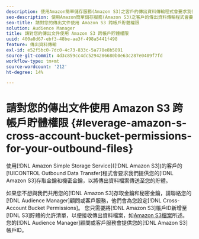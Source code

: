 ```yaml
---
description: 使用Amazon簡單儲存服務(Amazon S3)之客戶的傳出資料傳輸程式會要求我們提供您的Amazon S3存取金鑰和機密金鑰，以將傳出資料檔案傳送至您的貯體。
seo-description: 使用Amazon簡單儲存服務(Amazon S3)之客戶的傳出資料傳輸程式會要求我們提供您的Amazon S3存取金鑰和機密金鑰，以將傳出資料檔案傳送至您的貯體。
seo-title: 請對您的傳出文件使用 Amazon S3 跨帳戶貯體權限
solution: Audience Manager
title: 請對您的傳出文件使用 Amazon S3 跨帳戶貯體權限
uuid: 400a8d67-ebf3-48be-aa3f-498a5441f498
feature: 傳出資料傳輸
exl-id: e52f5bc0-7dc0-4c73-833c-5a778e8b5891
source-git-commit: 4d3c859cc4dc5294286680b0e63c287e0409f7fd
workflow-type: tm+mt
source-wordcount: '212'
ht-degree: 14%

---
```


# 請對您的傳出文件使用 Amazon S3 跨帳戶貯體權限 {#leverage-amazon-s-cross-account-bucket-permissions-for-your-outbound-files}

使用[!DNL Amazon Simple Storage Service]([!DNL Amazon S3])的客戶的[!UICONTROL Outbound Data Transfer]程式會要求我們提供您的[!DNL Amazon S3]存取金鑰和機密金鑰，以將傳出資料檔案傳送至您的貯體。

如果您不想與我們共用您的[!DNL Amazon S3]存取金鑰和秘密金鑰，請聯絡您的[!DNL Audience Manager]顧問或客戶服務，他們會為您設定[!DNL Cross-Account Bucket Permissions]。 您只需要將[!DNL Amazon S3]帳戶ID新增至[!DNL S3]貯體的允許清單，以便接收傳出資料檔案，如[Amazon S3檔案](https://docs.aws.amazon.com/AmazonS3/latest/dev/example-walkthroughs-managing-access-example2.html)所述。 您的[!DNL Audience Manager]顧問或客戶服務會提供您的[!DNL Amazon S3]帳戶ID。
